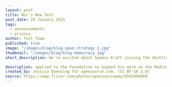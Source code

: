 ```yaml
---
layout: post
title: Nur's New Test
post_date: 29 January 2015
tags: 
  - announcements
  - privacy
author: Test Team
published: true
image: "/images/blog/blog-open-strategy 2.jpg"
thumbnail: "/images/blog/blog-democracy.jpg"
short_description: We're excited about Seamus Kraft joining the Shuttleworth Foundation Fellowship Programme in January 2015.

description: applied to the Foundation to expand his work on the Madison Project which aims to open up government by increasing transparency and citizen participation in policy-making. .
created_by: Jessica Duensing for opensource.com. (CC BY-SA 2.0)
source: https://www.flickr.com/photos/opensourceway/6555466069
---
```

